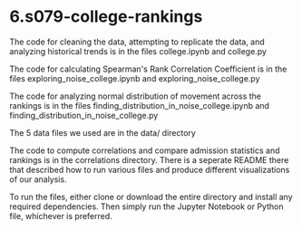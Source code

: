 # 6.s079-college-rankings

The code for cleaning the data, attempting to replicate the data, and analyzing historical trends is in the files college.ipynb and college.py

The code for calculating Spearman's Rank Correlation Coefficient is in the files exploring_noise_college.ipynb and exploring_noise_college.py

The code for analyzing normal distribution of movement across the rankings is in the files finding_distribution_in_noise_college.ipynb and finding_distribution_in_noise_college.py

The 5 data files we used are in the data/ directory

The code to compute correlations and compare admission statistics and rankings is in the correlations directory. There is a seperate README there that described how to run various files and produce different visualizations of our analysis.

To run the files, either clone or download the entire directory and install any required dependencies. Then simply run the Jupyter Notebook or Python file, whichever is preferred.
